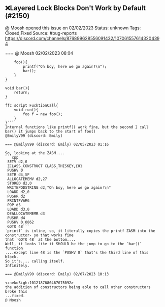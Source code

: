## ❌Layered Lock Blocks Don't Work by Default (#2150)
@ Moosh opened this issue on 02/02/2023
Status: unknown
Tags: Closed,Fixed
Source: #bug-reports https://discord.com/channels/876899628556091432/1070615576143204394


=== @ Moosh 02/02/2023 08:04

```class foo{
    foo(){
        printf("Oh boy, here we go again!\n");
        bar();
    }
}

void bar(){
    return;
}

ffc script FucktionCall{
    void run(){
        foo f = new foo();
    }
}```
Internal functions like printf() work fine, but the second I call bar() it jumps back to the start of foo()
@EmilyV99 (discord: Emily)

=== @EmilyV99 (discord: Emily) 02/05/2023 01:16

So, looking at the ZASM....
```cpp
 SETV d2,0
 ZCLASS_CONSTRUCT CLASS_THISKEY,{0}
 PUSHV 0
 SETR d4,SP
 ALLOCATEMEMV d2,27
 STORED d2,0
 WRITEPODSTRING d2,"Oh boy, here we go again!\n"
 LOADD d2,0
 PUSHR d2
 PRINTFVARG
 POP d5
 LOADD d3,0
 DEALLOCATEMEMR d3
 PUSHR d4
 PUSHV 0.0062
 GOTO 48```
`printf` is inline, so, it literally copies the printf ZASM into the constructor- so that works fine
that `GOTO 48` at the bottom....
Well, it looks like it SHOULD be the jump to go to the `bar()` function
....except line 48 is the `PUSHV 0` that's the third line of this block.
So it's.... calling itself.
Infinitely.

=== @EmilyV99 (discord: Emily) 02/07/2023 10:13

<:nekoSigh:1012187680467075092>
the addition of constructors being able to call other constructors broke this
...fixed.
@ Moosh
